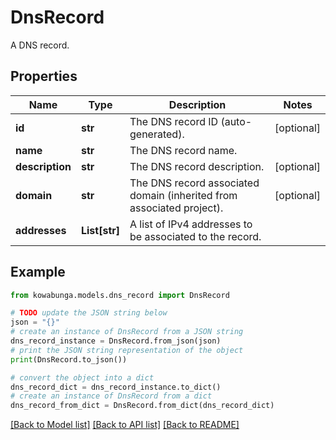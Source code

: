 # DnsRecord

A DNS record.

## Properties

Name | Type | Description | Notes
------------ | ------------- | ------------- | -------------
**id** | **str** | The DNS record ID (auto-generated). | [optional] 
**name** | **str** | The DNS record name. | 
**description** | **str** | The DNS record description. | [optional] 
**domain** | **str** | The DNS record associated domain (inherited from associated project). | [optional] 
**addresses** | **List[str]** | A list of IPv4 addresses to be associated to the record. | 

## Example

```python
from kowabunga.models.dns_record import DnsRecord

# TODO update the JSON string below
json = "{}"
# create an instance of DnsRecord from a JSON string
dns_record_instance = DnsRecord.from_json(json)
# print the JSON string representation of the object
print(DnsRecord.to_json())

# convert the object into a dict
dns_record_dict = dns_record_instance.to_dict()
# create an instance of DnsRecord from a dict
dns_record_from_dict = DnsRecord.from_dict(dns_record_dict)
```
[[Back to Model list]](../README.md#documentation-for-models) [[Back to API list]](../README.md#documentation-for-api-endpoints) [[Back to README]](../README.md)


